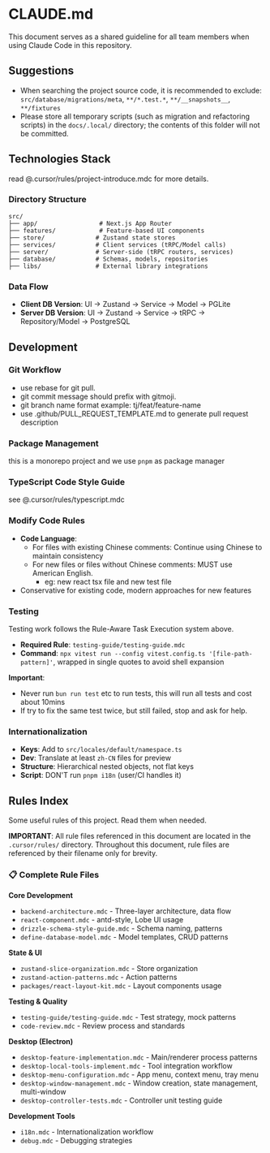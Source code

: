 # CLAUDE.md

This document serves as a shared guideline for all team members when using Claude Code in this repository.

## Suggestions

- When searching the project source code, it is recommended to exclude: `src/database/migrations/meta`, `**/*.test.*`, `**/__snapshots__`, `**/fixtures`
- Please store all temporary scripts (such as migration and refactoring scripts) in the `docs/.local/` directory; the contents of this folder will not be committed.

## Technologies Stack

read @.cursor/rules/project-introduce.mdc for more details.

### Directory Structure

```plaintext
src/
├── app/                 # Next.js App Router
├── features/            # Feature-based UI components
├── store/              # Zustand state stores
├── services/           # Client services (tRPC/Model calls)
├── server/             # Server-side (tRPC routers, services)
├── database/           # Schemas, models, repositories
├── libs/               # External library integrations
```

### Data Flow

- **Client DB Version**: UI → Zustand → Service → Model → PGLite
- **Server DB Version**: UI → Zustand → Service → tRPC → Repository/Model → PostgreSQL

## Development

### Git Workflow

- use rebase for git pull.
- git commit message should prefix with gitmoji.
- git branch name format example: tj/feat/feature-name
- use .github/PULL_REQUEST_TEMPLATE.md to generate pull request description

### Package Management

this is a monorepo project and we use `pnpm` as package manager

### TypeScript Code Style Guide

see @.cursor/rules/typescript.mdc

### Modify Code Rules

- **Code Language**:
  - For files with existing Chinese comments: Continue using Chinese to maintain consistency
  - For new files or files without Chinese comments: MUST use American English.
    - eg: new react tsx file and new test file
- Conservative for existing code, modern approaches for new features

### Testing

Testing work follows the Rule-Aware Task Execution system above.

- **Required Rule**: `testing-guide/testing-guide.mdc`
- **Command**: `npx vitest run --config vitest.config.ts '[file-path-pattern]'`, wrapped in single quotes to avoid shell expansion

**Important**:

- Never run `bun run test` etc to run tests, this will run all tests and cost about 10mins
- If try to fix the same test twice, but still failed, stop and ask for help.

### Internationalization

- **Keys**: Add to `src/locales/default/namespace.ts`
- **Dev**: Translate at least `zh-CN` files for preview
- **Structure**: Hierarchical nested objects, not flat keys
- **Script**: DON'T run `pnpm i18n` (user/CI handles it)

## Rules Index

Some useful rules of this project. Read them when needed.

**IMPORTANT**: All rule files referenced in this document are located in the `.cursor/rules/` directory. Throughout this document, rule files are referenced by their filename only for brevity.

### 📋 Complete Rule Files

**Core Development**

- `backend-architecture.mdc` - Three-layer architecture, data flow
- `react-component.mdc` - antd-style, Lobe UI usage
- `drizzle-schema-style-guide.mdc` - Schema naming, patterns
- `define-database-model.mdc` - Model templates, CRUD patterns

**State & UI**

- `zustand-slice-organization.mdc` - Store organization
- `zustand-action-patterns.mdc` - Action patterns
- `packages/react-layout-kit.mdc` - Layout components usage

**Testing & Quality**

- `testing-guide/testing-guide.mdc` - Test strategy, mock patterns
- `code-review.mdc` - Review process and standards

**Desktop (Electron)**

- `desktop-feature-implementation.mdc` - Main/renderer process patterns
- `desktop-local-tools-implement.mdc` - Tool integration workflow
- `desktop-menu-configuration.mdc` - App menu, context menu, tray menu
- `desktop-window-management.mdc` - Window creation, state management, multi-window
- `desktop-controller-tests.mdc` - Controller unit testing guide

**Development Tools**

- `i18n.mdc` - Internationalization workflow
- `debug.mdc` - Debugging strategies
